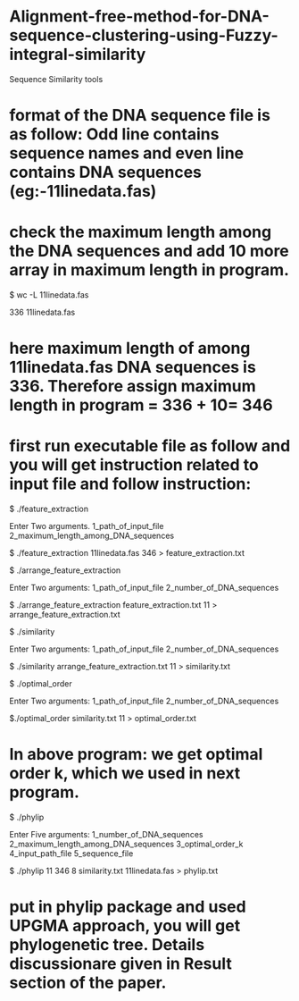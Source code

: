 # Alignment-free-method-for-DNA-sequence-clustering-using-Fuzzy-integral-similarity
Sequence Similarity tools

 

# format of the DNA sequence file is as follow: Odd line contains sequence names and even line contains DNA sequences (eg:-11linedata.fas)

# check the maximum length among the  DNA sequences and add 10 more array in maximum length in program.

$ wc -L 11linedata.fas

336 11linedata.fas
# here maximum length of among 11linedata.fas DNA sequences is 336. Therefore assign maximum length in program = 336 + 10= 346

# first run executable file as follow and you will get instruction related to input file and follow instruction:

$ ./feature_extraction

Enter Two arguments. 1_path_of_input_file  2_maximum_length_among_DNA_sequences

$ ./feature_extraction  11linedata.fas  346 > feature_extraction.txt


$ ./arrange_feature_extraction

Enter Two arguments: 1_path_of_input_file 2_number_of_DNA_sequences

$ ./arrange_feature_extraction feature_extraction.txt  11 > arrange_feature_extraction.txt


$ ./similarity

Enter Two arguments: 1_path_of_input_file  2_number_of_DNA_sequences


$ ./similarity  arrange_feature_extraction.txt  11 > similarity.txt


$ ./optimal_order

Enter Two arguments: 1_path_of_input_file  2_number_of_DNA_sequences


$./optimal_order  similarity.txt 11 > optimal_order.txt 

# In above program: we get optimal order k, which we used in next program.

$ ./phylip

Enter Five  arguments: 1_number_of_DNA_sequences  2_maximum_length_among_DNA_sequences 3_optimal_order_k 4_input_path_file 5_sequence_file


$ ./phylip  11 346 8 similarity.txt  11linedata.fas  > phylip.txt

# put in phylip package and used UPGMA approach, you will get phylogenetic tree. Details discussionare  given in Result section of the paper.



